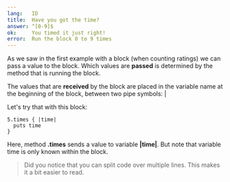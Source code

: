 ```yaml
---
lang:   ID
title:  Have you got the time?
answer: ^[0-9]$
ok:     You timed it just right!
error:  Run the block 0 to 9 times
---
```


As we saw in the first example with a block (when counting ratings) we can pass a value to the block. Which
values are __passed__ is determined by the method that is running the block.

The values that are __received__ by the block are placed in the variable name at the beginning of the block,
between two pipe symbols: |

Let's try that with this block:

    5.times { |time|
      puts time
    }

Here, method __.times__ sends a value to variable __|time|__. But note that variable time is only known within the block.

> Did you notice that you can split code over multiple lines. This makes it a bit easier to read.

